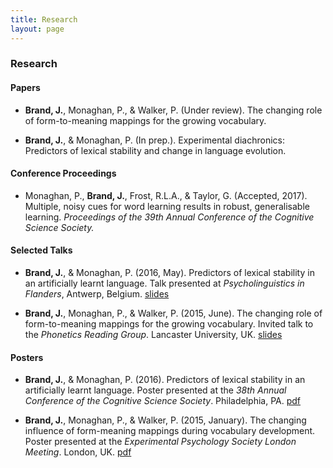 ```yaml
---
title: Research
layout: page
---
```


### Research

#### Papers

* **Brand, J.**, Monaghan, P., & Walker, P. (Under review). The changing role of form-to-meaning mappings for the growing vocabulary.

* **Brand, J.**, & Monaghan, P. (In prep.). Experimental diachronics: Predictors of lexical stability and change in language evolution.

#### Conference Proceedings

* Monaghan, P., **Brand, J.**, Frost, R.L.A., & Taylor, G. (Accepted, 2017). Multiple, noisy cues for word learning results in robust, generalisable learning. _Proceedings of the 39th Annual Conference of the Cognitive Science Society._

#### Selected Talks

* **Brand, J.**, & Monaghan, P. (2016, May). Predictors of lexical stability in an artificially learnt language. Talk presented at _Psycholinguistics in Flanders_, Antwerp, Belgium.
[slides](https://jamesbrandscience.github.io/assets/PiF_JB_270516.pdf)

* **Brand, J.**, Monaghan, P., & Walker, P. (2015, June). The changing role of form-to-meaning mappings for the growing vocabulary. Invited talk to the _Phonetics Reading Group_. Lancaster University, UK.
[slides](https://jamesbrandscience.github.io/assets/Phonetics_Lab_261015.pdf)

#### Posters

* **Brand, J.**, & Monaghan, P. (2016). Predictors of lexical stability in an artificially learnt language. Poster presented at the _38th Annual Conference of the Cognitive Science Society_. Philadelphia, PA.
[pdf](https://jamesbrandscience.github.io/assets/CogSci_poster_JB_final.pdf)

* **Brand, J.**, Monaghan, P., & Walker, P. (2015, January). The changing influence of form-meaning mappings during vocabulary development. Poster presented at the _Experimental Psychology Society London Meeting_. London, UK.
[pdf](https://jamesbrandscience.github.io/assets/EPS_conference_2015.pdf)
